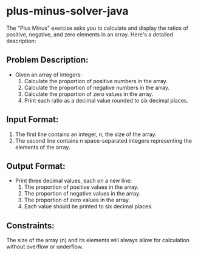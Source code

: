 # plus-minus-solver-java

The "Plus Minus" exercise asks you to calculate and display the ratios of positive, negative, and zero elements in an array. Here's a detailed description:

## Problem Description:

- Given an array of integers:
  1. Calculate the proportion of positive numbers in the array.
  2. Calculate the proportion of negative numbers in the array.
  3. Calculate the proportion of zero values in the array.
  4. Print each ratio as a decimal value rounded to six decimal places.
 
## Input Format:
1. The first line contains an integer, n, the size of the array.
2. The second line contains n space-separated integers representing the elements of the array.

## Output Format:

- Print three decimal values, each on a new line:
  1. The proportion of positive values in the array.
  2. The proportion of negative values in the array.
  3. The proportion of zero values in the array.
  4. Each value should be printed to six decimal places.
 
## Constraints:

The size of the array (n) and its elements will always allow for calculation without overflow or underflow.
